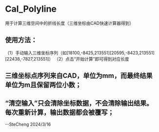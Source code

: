 # Cal_Polyline
用于计算三维空间中的折线长度（三维坐标由CAD快速计算器得到）
## 使用方法：
（1）手动输入三维坐标序列（如[18100,-8425,213551][20595,-8423,213551][22438,-7827,213551]）
（2）点击“开始计算”即可得到对应长度

## 三维坐标点序列来自CAD，单位为mm，而最终结果单位为m且保留两位小数；

## “清空输入”只会清除坐标数据，不会清除输出结果。每次重新计算，输出数据都会被覆写；
--SteCheng 2024/3/16
